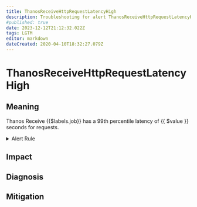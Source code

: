 ```yaml
---
title: ThanosReceiveHttpRequestLatencyHigh
description: Troubleshooting for alert ThanosReceiveHttpRequestLatencyHigh
#published: true
date: 2023-12-12T21:12:32.022Z
tags: LGTM
editor: markdown
dateCreated: 2020-04-10T18:32:27.079Z
---
```


# ThanosReceiveHttpRequestLatencyHigh

## Meaning
[//]: # "Short paragraph that explains what the alert means"
Thanos Receive {{$labels.job}} has a 99th percentile latency of {{ $value }} seconds for requests.

<details>
  <summary>Alert Rule</summary>

  ```yaml
alert: ThanosReceiveHttpRequestLatencyHigh
expr: (histogram_quantile(0.99, sum by (job, le) (rate(http_request_duration_seconds_bucket{job=~".*thanos-receive.*", handler="receive"}[5m]))) > 10 and sum by (job) (rate(http_request_duration_seconds_count{job=~".*thanos-receive.*", handler="receive"}[5m])) > 0)
for: 10m
labels:
    severity: critical
annotations:
    summary: Thanos Receive Http Request Latency High (instance {{ $labels.instance }})
    description: |-
        Thanos Receive {{$labels.job}} has a 99th percentile latency of {{ $value }} seconds for requests.
          VALUE = {{ $value }}
          LABELS = {{ $labels }}
    runbook: https://github.com/srerun/prometheus-alerts/content/runbooks/ThanosReceiveHttpRequestLatencyHigh

  ```
</details>


## Impact
[//]: # "What could / will happen if the alert is not addressed"



## Diagnosis
[//]: # "Steps to take to identify the cause of the problem"



## Mitigation
[//]: # "The steps necessary to resolve the alert"
